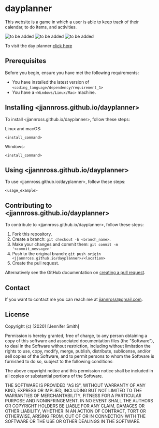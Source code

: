 # dayplanner

This website is a game in which a user is able to keep track of their calendar, to do items, and activities.

![to be added](./assets/images/1.png)
![to be added](./assets/images/2.png)
![to be added](./assets/images/3.png)

To visit the day planner [click here](https://jjannross.github.io/dayplanner/)

## Prerequisites

Before you begin, ensure you have met the following requirements:

- You have installed the latest version of `<coding_language/dependency/requirement_1>`
- You have a `<Windows/Linux/Mac>` machine.

## Installing <jjannross.github.io/dayplanner>

To install <jjannross.github.io/dayplanner>, follow these steps:

Linux and macOS:

```
<install_command>
```

Windows:

```
<install_command>
```

## Using <jjannross.github.io/dayplanner>

To use <jjannross.github.io/dayplanner>, follow these steps:

```
<usage_example>
```

## Contributing to <jjannross.github.io/dayplanner>

To contribute to <jjannross.github.io/dayplanner>, follow these steps:

1. Fork this repository.
2. Create a branch: `git checkout -b <branch_name>`.
3. Make your changes and commit them: `git commit -m '<commit_message>'`
4. Push to the original branch: `git push origin <jjannross.github.io/dayplanner>/<location>`
5. Create the pull request.

Alternatively see the GitHub documentation on [creating a pull request](https://help.github.com/en/github/collaborating-with-issues-and-pull-requests/creating-a-pull-request).

## Contact

If you want to contact me you can reach me at <jjannross@gmail.com>.

## License

Copyright (c) [2020] [Jennifer Smith]

Permission is hereby granted, free of charge, to any person obtaining a copy
of this software and associated documentation files (the "Software"), to deal
in the Software without restriction, including without limitation the rights
to use, copy, modify, merge, publish, distribute, sublicense, and/or sell
copies of the Software, and to permit persons to whom the Software is
furnished to do so, subject to the following conditions:

The above copyright notice and this permission notice shall be included in all
copies or substantial portions of the Software.

THE SOFTWARE IS PROVIDED "AS IS", WITHOUT WARRANTY OF ANY KIND, EXPRESS OR
IMPLIED, INCLUDING BUT NOT LIMITED TO THE WARRANTIES OF MERCHANTABILITY,
FITNESS FOR A PARTICULAR PURPOSE AND NONINFRINGEMENT. IN NO EVENT SHALL THE
AUTHORS OR COPYRIGHT HOLDERS BE LIABLE FOR ANY CLAIM, DAMAGES OR OTHER
LIABILITY, WHETHER IN AN ACTION OF CONTRACT, TORT OR OTHERWISE, ARISING FROM,
OUT OF OR IN CONNECTION WITH THE SOFTWARE OR THE USE OR OTHER DEALINGS IN THE
SOFTWARE.
